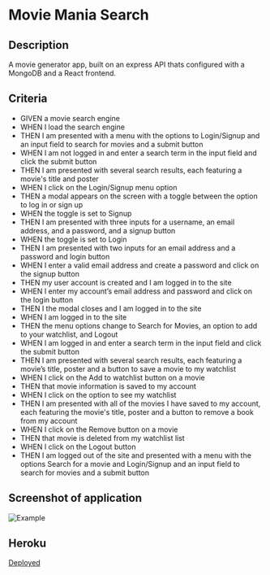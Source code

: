 # Movie Mania Search

## Description
A movie generator app, built on an express API thats configured with a MongoDB and a React frontend.

## Criteria 
* GIVEN a movie search engine
* WHEN I load the search engine
* THEN I am presented with a menu with the options to Login/Signup and an input field to search for movies and a submit button
* WHEN I am not logged in and enter a search term in the input field and click the submit button
* THEN I am presented with several search results, each featuring a movie's title and poster
* WHEN I click on the Login/Signup menu option
* THEN a modal appears on the screen with a toggle between the option to log in or sign up
* WHEN the toggle is set to Signup
* THEN I am presented with three inputs for a username, an email address, and a password, and a signup button
* WHEN the toggle is set to Login
* THEN I am presented with two inputs for an email address and a password and login button
* WHEN I enter a valid email address and create a password and click on the signup button
* THEN my user account is created and I am logged in to the site
* WHEN I enter my account’s email address and password and click on the login button
* THEN I the modal closes and I am logged in to the site
* WHEN I am logged in to the site
* THEN the menu options change to Search for Movies, an option to add to your watchlist, and Logout
* WHEN I am logged in and enter a search term in the input field and click the submit button
* THEN I am presented with several search results, each featuring a movie’s title, poster and a button to save a movie to my watchlist
* WHEN I click on the Add to watchlist button on a movie
* THEN that movie information is saved to my account
* WHEN I click on the option to see my watchlist
* THEN I am presented with all of the movies I have saved to my account, each featuring the movie's title, poster and a button to remove a book from my account
* WHEN I click on the Remove button on a movie
* THEN that movie is deleted from my watchlist list
* WHEN I click on the Logout button
* THEN I am logged out of the site and presented with a menu with the options Search for a movie and Login/Signup and an input field to search for movies and a submit button 


## Screenshot of application
![Example](https://github.com/Cassiecatt/project-3/blob/main/app-example.png)

## Heroku 
[Deployed](https://sheltered-headland-80249.herokuapp.com/)